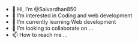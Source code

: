 - 👋 Hi, I’m @Saivardhan850
- 👀 I’m interested in Coding and web development
- 🌱 I’m currently learning Web development
- 💞️ I’m looking to collaborate on ...
- 📫 How to reach me ...

<!---
Saivardhan850/Saivardhan850 is a ✨ special ✨ repository because its `README.md` (this file) appears on your GitHub profile.
You can click the Preview link to take a look at your changes.
--->
